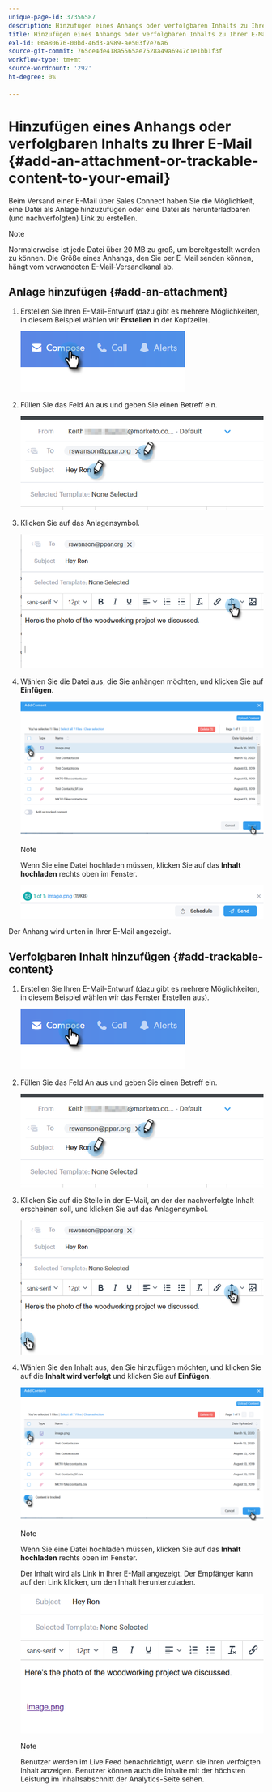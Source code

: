 ```yaml
---
unique-page-id: 37356587
description: Hinzufügen eines Anhangs oder verfolgbaren Inhalts zu Ihrer E-Mail - Marketo Docs - Produktdokumentation
title: Hinzufügen eines Anhangs oder verfolgbaren Inhalts zu Ihrer E-Mail
exl-id: 06a80676-00bd-46d3-a989-ae503f7e76a6
source-git-commit: 765ce4de418a5565ae7528a49a6947c1e1bb1f3f
workflow-type: tm+mt
source-wordcount: '292'
ht-degree: 0%

---
```


# Hinzufügen eines Anhangs oder verfolgbaren Inhalts zu Ihrer E-Mail {#add-an-attachment-or-trackable-content-to-your-email}

Beim Versand einer E-Mail über Sales Connect haben Sie die Möglichkeit, eine Datei als Anlage hinzuzufügen oder eine Datei als herunterladbaren (und nachverfolgten) Link zu erstellen.

>[!NOTE]
>
>Normalerweise ist jede Datei über 20 MB zu groß, um bereitgestellt werden zu können. Die Größe eines Anhangs, den Sie per E-Mail senden können, hängt vom verwendeten E-Mail-Versandkanal ab.

## Anlage hinzufügen {#add-an-attachment}

1. Erstellen Sie Ihren E-Mail-Entwurf (dazu gibt es mehrere Möglichkeiten, in diesem Beispiel wählen wir **Erstellen** in der Kopfzeile).

   ![](assets/one-4.png)

1. Füllen Sie das Feld An aus und geben Sie einen Betreff ein.

   ![](assets/attach-two.png)

1. Klicken Sie auf das Anlagensymbol.

   ![](assets/attach-three.png)

1. Wählen Sie die Datei aus, die Sie anhängen möchten, und klicken Sie auf **Einfügen**.

   ![](assets/attach-four.png)

   >[!NOTE]
   >
   >Wenn Sie eine Datei hochladen müssen, klicken Sie auf das **Inhalt hochladen** rechts oben im Fenster.

   ![](assets/attach-five.png)

Der Anhang wird unten in Ihrer E-Mail angezeigt.

## Verfolgbaren Inhalt hinzufügen {#add-trackable-content}

1. Erstellen Sie Ihren E-Mail-Entwurf (dazu gibt es mehrere Möglichkeiten, in diesem Beispiel wählen wir das Fenster Erstellen aus).

   ![](assets/one-4.png)

1. Füllen Sie das Feld An aus und geben Sie einen Betreff ein.

   ![](assets/two-4.png)

1. Klicken Sie auf die Stelle in der E-Mail, an der der nachverfolgte Inhalt erscheinen soll, und klicken Sie auf das Anlagensymbol.

   ![](assets/three-4.png)

1. Wählen Sie den Inhalt aus, den Sie hinzufügen möchten, und klicken Sie auf die **Inhalt wird verfolgt** und klicken Sie auf **Einfügen**.

   ![](assets/four-4.png)

   >[!NOTE]
   >
   >Wenn Sie eine Datei hochladen müssen, klicken Sie auf das **Inhalt hochladen** rechts oben im Fenster.

   Der Inhalt wird als Link in Ihrer E-Mail angezeigt. Der Empfänger kann auf den Link klicken, um den Inhalt herunterzuladen.

   ![](assets/five-2.png)

   >[!NOTE]
   >
   >Benutzer werden im Live Feed benachrichtigt, wenn sie ihren verfolgten Inhalt anzeigen. Benutzer können auch die Inhalte mit der höchsten Leistung im Inhaltsabschnitt der Analytics-Seite sehen.
